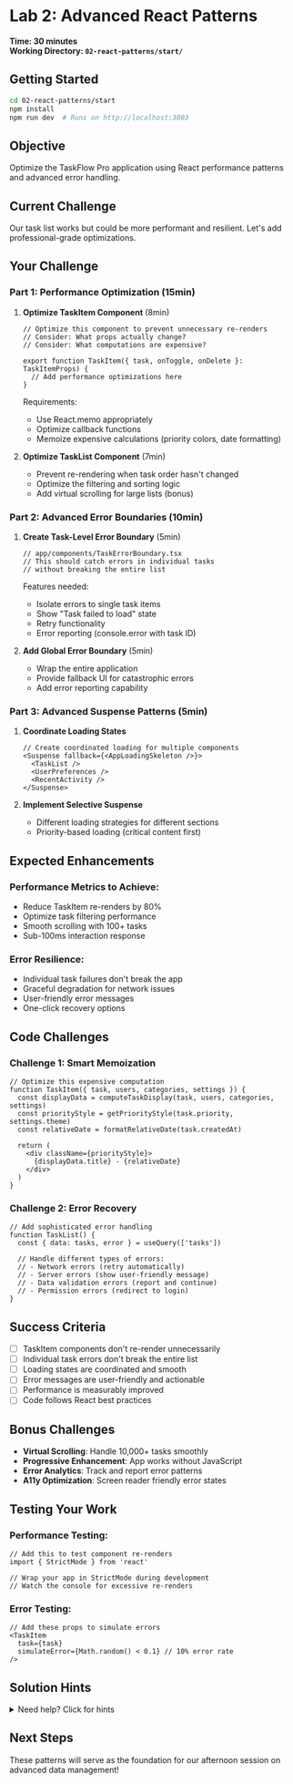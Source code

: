 # Lab 2: Advanced React Patterns
**Time: 30 minutes**  
**Working Directory: `02-react-patterns/start/`**

## Getting Started
```bash
cd 02-react-patterns/start
npm install
npm run dev  # Runs on http://localhost:3003
```

## Objective
Optimize the TaskFlow Pro application using React performance patterns and advanced error handling.

## Current Challenge
Our task list works but could be more performant and resilient. Let's add professional-grade optimizations.

## Your Challenge

### Part 1: Performance Optimization (15min)

1. **Optimize TaskItem Component** (8min)
   ```tsx
   // Optimize this component to prevent unnecessary re-renders
   // Consider: What props actually change?
   // Consider: What computations are expensive?
   
   export function TaskItem({ task, onToggle, onDelete }: TaskItemProps) {
     // Add performance optimizations here
   }
   ```

   Requirements:
   - Use React.memo appropriately
   - Optimize callback functions
   - Memoize expensive calculations (priority colors, date formatting)

2. **Optimize TaskList Component** (7min)
   - Prevent re-rendering when task order hasn't changed
   - Optimize the filtering and sorting logic
   - Add virtual scrolling for large lists (bonus)

### Part 2: Advanced Error Boundaries (10min)

1. **Create Task-Level Error Boundary** (5min)
   ```tsx
   // app/components/TaskErrorBoundary.tsx
   // This should catch errors in individual tasks
   // without breaking the entire list
   ```

   Features needed:
   - Isolate errors to single task items
   - Show "Task failed to load" state
   - Retry functionality
   - Error reporting (console.error with task ID)

2. **Add Global Error Boundary** (5min)
   - Wrap the entire application
   - Provide fallback UI for catastrophic errors
   - Add error reporting capability

### Part 3: Advanced Suspense Patterns (5min)

1. **Coordinate Loading States**
   ```tsx
   // Create coordinated loading for multiple components
   <Suspense fallback={<AppLoadingSkeleton />}>
     <TaskList />
     <UserPreferences />
     <RecentActivity />
   </Suspense>
   ```

2. **Implement Selective Suspense**
   - Different loading strategies for different sections
   - Priority-based loading (critical content first)

## Expected Enhancements

### Performance Metrics to Achieve:
- Reduce TaskItem re-renders by 80%
- Optimize task filtering performance
- Smooth scrolling with 100+ tasks
- Sub-100ms interaction response

### Error Resilience:
- Individual task failures don't break the app
- Graceful degradation for network issues
- User-friendly error messages
- One-click recovery options

## Code Challenges

### Challenge 1: Smart Memoization
```tsx
// Optimize this expensive computation
function TaskItem({ task, users, categories, settings }) {
  const displayData = computeTaskDisplay(task, users, categories, settings)
  const priorityStyle = getPriorityStyle(task.priority, settings.theme)
  const relativeDate = formatRelativeDate(task.createdAt)
  
  return (
    <div className={priorityStyle}>
      {displayData.title} - {relativeDate}
    </div>
  )
}
```

### Challenge 2: Error Recovery
```tsx
// Add sophisticated error handling
function TaskList() {
  const { data: tasks, error } = useQuery(['tasks'])
  
  // Handle different types of errors:
  // - Network errors (retry automatically)
  // - Server errors (show user-friendly message)
  // - Data validation errors (report and continue)
  // - Permission errors (redirect to login)
}
```

## Success Criteria
- [ ] TaskItem components don't re-render unnecessarily
- [ ] Individual task errors don't break the entire list
- [ ] Loading states are coordinated and smooth
- [ ] Error messages are user-friendly and actionable
- [ ] Performance is measurably improved
- [ ] Code follows React best practices

## Bonus Challenges
- **Virtual Scrolling**: Handle 10,000+ tasks smoothly
- **Progressive Enhancement**: App works without JavaScript
- **Error Analytics**: Track and report error patterns
- **A11y Optimization**: Screen reader friendly error states

## Testing Your Work

### Performance Testing:
```tsx
// Add this to test component re-renders
import { StrictMode } from 'react'

// Wrap your app in StrictMode during development
// Watch the console for excessive re-renders
```

### Error Testing:
```tsx
// Add these props to simulate errors
<TaskItem 
  task={task} 
  simulateError={Math.random() < 0.1} // 10% error rate
/>
```

## Solution Hints
<details>
<summary>Need help? Click for hints</summary>

**Performance Hint**: Look for objects/functions being created in render. Move them outside or memoize them.

**Error Boundary Hint**: Error boundaries must be class components or use the `react-error-boundary` library.

**Suspense Hint**: You can nest Suspense boundaries for more granular loading control.

**Memoization Hint**: Don't memo everything! Profile first, then optimize the actual bottlenecks.

</details>

## Next Steps
These patterns will serve as the foundation for our afternoon session on advanced data management!